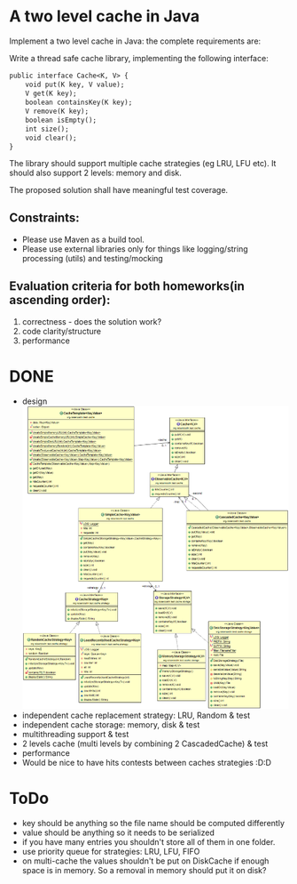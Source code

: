 # A two level cache in Java

Implement a two level cache in Java: the complete requirements are:

Write a thread safe cache library, implementing the following interface:

    public interface Cache<K, V> {
	    void put(K key, V value);
	    V get(K key);
	    boolean containsKey(K key);
	    V remove(K key);
	    boolean isEmpty();
	    int size();
	    void clear();
    }
    
The library should support multiple cache strategies (eg LRU, LFU etc). It should also support 2 levels: memory and disk.

The proposed solution shall have meaningful test coverage.

## Constraints:

- Please use Maven as a build tool.
- Please use external libraries only for things like logging/string processing (utils) and testing/mocking

## Evaluation criteria for both homeworks(in ascending order):

1. correctness - does the solution work?
1. code clarity/structure
1. performance


# DONE

- design ![](https://github.com/raisercostin/playground-11/blob/master/all.png?raw=true)
- independent cache replacement strategy: LRU, Random & test
- independent cache storage: memory, disk & test
- multithreading support & test
- 2 levels cache (multi levels by combining 2 CascadedCache) & test
- performance
- Would be nice to have hits contests between caches strategies :D:D

# ToDo

- key should be anything so the file name should be computed differently
- value should be anything so it needs to be serialized
- if you have many entries you shouldn't store all of them in one folder.
- use priority queue for strategies: LRU, LFU, FIFO
- on multi-cache the values shouldn't be put on DiskCache if enough space is in memory. So a removal in memory should put it on disk?
